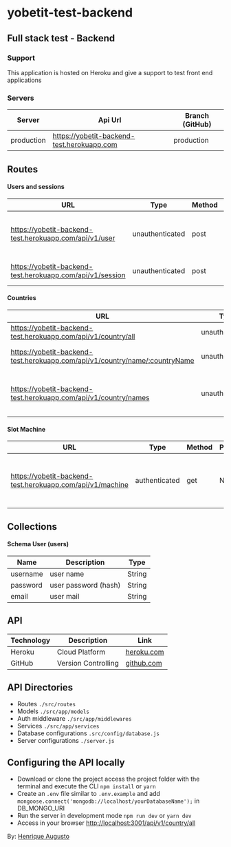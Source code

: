 # yobetit-test-backend

## Full stack test - Backend

### Support
This application is hosted on Heroku and give a support to test front end applications

### Servers

| Server | Api Url | Branch (GitHub) |
| ------ | ------ | ------ |
| production | https://yobetit-backend-test.herokuapp.com | production

## Routes

#### Users and sessions
| URL | Type | Method | Parameters | Response | Action |
| ------ | ------ | ------ | ------ | ------ | ------ |
| https://yobetit-backend-test.herokuapp.com/api/v1/user | unauthenticated | post | JSON | JSON | Create a new user with 20 coins |
| https://yobetit-backend-test.herokuapp.com/api/v1/session | unauthenticated | post | JSON | JSON | Create a new session |

#### Countries
| URL | Type | Method | Parameters | Response | Action |
| ------ | ------ | ------ | ------ | ------ | ------ |
| https://yobetit-backend-test.herokuapp.com/api/v1/country/all | unauthenticated | get | Nothing | JSON | Get all countries |
| https://yobetit-backend-test.herokuapp.com/api/v1/country/name/:countryName | unauthenticated | get | countryName | JSON | Get country by name |
| https://yobetit-backend-test.herokuapp.com/api/v1/country/names | unauthenticated | post | JSON with array 'names' | JSON | Get coutries from array of names |

#### Slot Machine
| URL | Type | Method | Parameters | Response | Action |
| ------ | ------ | ------ | ------ | ------ | ------ |
| https://yobetit-backend-test.herokuapp.com/api/v1/machine | authenticated | get | Nothing | JSON | Get spin result and coins balance |


## Collections

#### Schema User (users)

| Name | Description | Type |
| ------ | ------ | ------ |
| username | user name | String |
| password | user password (hash) | String |
| email | user mail  | String |

## API

| Technology | Description | Link |
| ------ | ------ | ------ |
| Heroku | Cloud Platform | [heroku.com] |
| GitHub | Version Controlling | [github.com] |

## API Directories

- Routes ```./src/routes```
- Models ```./src/app/models```
- Auth middleware ```./src/app/middlewares```
- Services ```./src/app/services```
- Database configurations ```.src/config/database.js```
- Server configurations ```./server.js```

## Configuring the API locally

- Download or clone the project access the project folder with the terminal and execute the CLI <code>npm install</code> or <code>yarn</code>
- Create an ```.env``` file similar to ```.env.example``` and add ```mongoose.connect('mongodb://localhost/yourDatabaseName');``` in DB_MONGO_URI
- Run the server in development mode <code>npm run dev</code> or <code>yarn dev </code>
- Access in your browser <a href="http://localhost:3001/api/v1/country/all">http://localhost:3001/api/v1/country/all</a>

By: <a href="https://github.com/hick97">Henrique Augusto</a>

[heroku.com]: <https://www.heroku.com>
[mlab.com]: <https://mlab.com>
[github.com]: <https://www.github.com>
